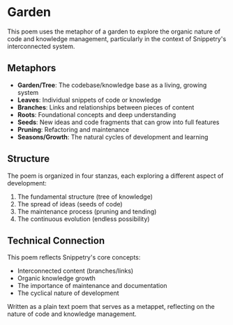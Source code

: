 # Garden

This poem uses the metaphor of a garden to explore the organic nature of code and knowledge management, particularly in the context of Snippetry's interconnected system.

## Metaphors

- **Garden/Tree**: The codebase/knowledge base as a living, growing system
- **Leaves**: Individual snippets of code or knowledge
- **Branches**: Links and relationships between pieces of content
- **Roots**: Foundational concepts and deep understanding
- **Seeds**: New ideas and code fragments that can grow into full features
- **Pruning**: Refactoring and maintenance
- **Seasons/Growth**: The natural cycles of development and learning

## Structure

The poem is organized in four stanzas, each exploring a different aspect of development:
1. The fundamental structure (tree of knowledge)
2. The spread of ideas (seeds of code)
3. The maintenance process (pruning and tending)
4. The continuous evolution (endless possibility)

## Technical Connection

This poem reflects Snippetry's core concepts:
- Interconnected content (branches/links)
- Organic knowledge growth
- The importance of maintenance and documentation
- The cyclical nature of development

Written as a plain text poem that serves as a metappet, reflecting on the nature of code and knowledge management. 
